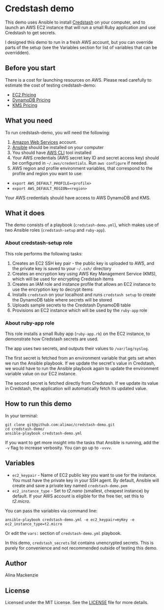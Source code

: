 # Credstash demo

This demo uses Ansible to install [Credstash](https://github.com/fugue/credstash) on your computer, and to launch an AWS EC2 instance that will run a small Ruby application and use Credstash to get secrets.

I designed this demo to run in a fresh AWS account, but you can override parts of the setup (see the Variables section for list of variables that can be overridden).

## Before you start

There is a cost for launching resources on AWS. Please read carefully to estimate the cost of testing credstash-demo:

- [EC2 Pricing](https://aws.amazon.com/ec2/pricing/on-demand/)
- [DynamoDB Pricing](https://aws.amazon.com/dynamodb/pricing/)
- [KMS Pricing](https://aws.amazon.com/kms/pricing/)

## What you need

To run credstash-demo, you will need the following:

1. [Amazon Web Services](https://aws.amazon.com) account.
1. [Ansible](http://docs.ansible.com/ansible/intro_installation.html) should be installed on your computer
1. You should have [AWS CLI](http://docs.aws.amazon.com/cli/latest/userguide/installing.html) tool installed
1. Your AWS credentials (AWS secret key ID and secret access key) should be configured in `~/.aws/credentials`. Run `aws configure` if needed.
1. AWS region and profile environment variables, that correspond to the profile and region you want to use:
  * `export AWS_DEFAULT_PROFILE=<profile>`
  * `export AWS_DEFAULT_REGION=<region>`

Your AWS credentials should have access to AWS DynamoDB and KMS.

## What it does

The demo consists of a playbook (`credstash-demo.yml`), which makes use of two Ansible roles (`credstash-setup` and `ruby-app`).

### About credstash-setup role

This role performs the following tasks:

1. Creates an EC2 SSH key pair - the public key is uploaded to AWS, and the private key is saved to your `~/.ssh/` directory
1. Creates an encryption key using AWS Key Management Service (KMS), which will be used for encrypting Credstash items
1. Creates an IAM role and instance profile that allows an EC2 instance to use the encryption key to decrypt items
1. Installs `credstash` on your localhost and runs `credstash setup` to create the DynamoDB table where secrets will be stored
1. Uploads sample secrets to the Credstash DynamoDB table
1. Provisions an EC2 instance which will be used by the `ruby-app` role

### About ruby-app role

This role installs a small Ruby app (`ruby-app.rb`) on the EC2 instance, to demonstrate how Credstash secrets are used.

The app uses two secrets, and outputs their values to `/var/log/syslog`.

The first secret is fetched from an environment variable that gets set when we run the Ansible playbook. If we update the secret's value in Credstash, we would have to run the Ansible playbook again to update the environment variable value on our EC2 instance.

The second secret is fetched directly from Credstash. If we update its value in Credstash, the application will automatically fetch its updated value.

## How to run this demo

In your terminal:

```
git clone git@github.com:alimac/credstash-demo.git
cd credstash-demo/
ansible-playbook credstash-demo.yml
```

If you want to get more insight into the tasks that Ansible is running, add the `-v` flag to increase verbosity. You can go up to `-vvvv`.

## Variables

- `ec2_keypair` - Name of EC2 public key you want to use for the instance. You must have the private key in your SSH agent. By default, Ansible will create and save a private key named `credstash-demo.pem`
- `ec2_instance_type` - Set to *t2.nano* (smallest, cheapest instance) by default. If your AWS account is eligible for the free tier, set this to *t2.micro*.

You can pass the variables via command line:

```
ansible-playbook credstash-demo.yml -e ec2_keypair=myKey -e ec2_instance_type=t2.micro
```

Or edit the `vars:` section of `credstash-demo.yml` playbook.

In this demo, `credstash_secrets` list contains unencrypted secrets. This is purely for convenience and not recommended outside of testing this demo.

## Author

Alina Mackenzie

## License

Licensed under the MIT License. See the [LICENSE](LICENSE.md) file for more details.
